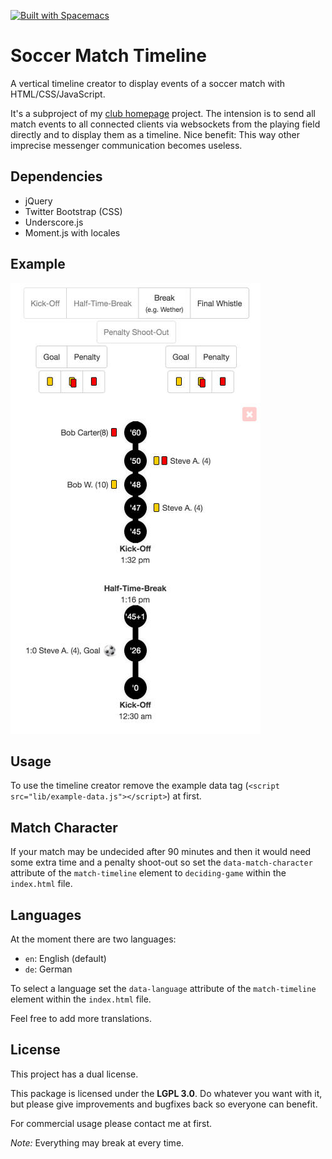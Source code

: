 [![Built with Spacemacs](https://cdn.rawgit.com/syl20bnr/spacemacs/442d025779da2f62fc86c2082703697714db6514/assets/spacemacs-badge.svg)](http://github.com/syl20bnr/spacemacs)

# Soccer Match Timeline

A vertical timeline creator to display events of a soccer match with HTML/CSS/JavaScript. 

It's a subproject of my [club homepage](https://github.com/the-guitarman/club_homepage) project. The intension is to send all match events to all connected clients via websockets from the playing field directly and to display them as a timeline. Nice benefit: This way other imprecise messenger communication becomes useless.

## Dependencies

- jQuery
- Twitter Bootstrap (CSS)
- Underscore.js
- Moment.js with locales

## Example

![Timeline](readme/image_01.jpg)

## Usage

To use the timeline creator remove the example data tag (`<script src="lib/example-data.js"></script>`) at first.

## Match Character

If your match may be undecided after 90 minutes and then it would need some extra time and a penalty shoot-out so set the `data-match-character` attribute of the `match-timeline` element to `deciding-game` within the `index.html` file.

## Languages

At the moment there are two languages:

- `en`: English (default)
- `de`: German

To select a language set the `data-language` attribute of the `match-timeline` element within the `index.html` file.

Feel free to add more translations.

## License

This project has a dual license.

This package is licensed under the **LGPL 3.0**. Do whatever you want with it, but please give improvements and bugfixes back so everyone can benefit.

For commercial usage please contact me at first.

*Note:* Everything may break at every time.